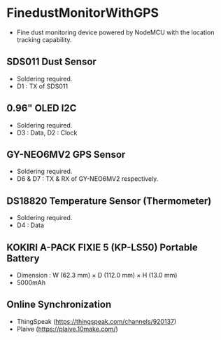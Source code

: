 # FinedustMonitorWithGPS
* Fine dust monitoring device powered by NodeMCU with the location tracking capability.

## SDS011 Dust Sensor
* Soldering required.
* D1 : TX of SDS011

## 0.96" OLED I2C
* Soldering required.
* D3 : Data, D2 : Clock

## GY-NEO6MV2 GPS Sensor
* Soldering required.
* D6 & D7 : TX & RX of GY-NEO6MV2 respectively.

## DS18820 Temperature Sensor (Thermometer)
* Soldering required.
* D4 : Data

## KOKIRI A-PACK FIXIE 5 (KP-LS50) Portable Battery
* Dimension : W (62.3 mm) × D (112.0 mm) × H (13.0 mm)
* 5000mAh

## Online Synchronization
* ThingSpeak (https://thingspeak.com/channels/920137)
* Plaive (https://plaive.10make.com/)
